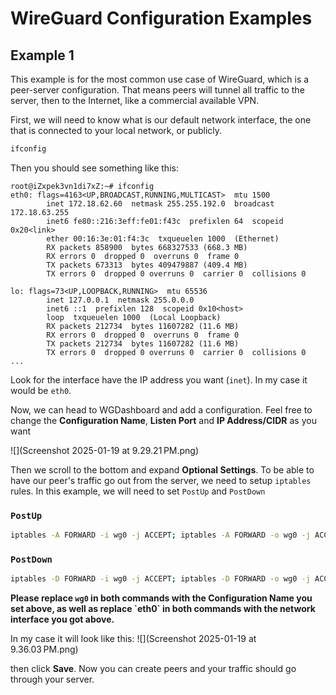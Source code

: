 # WireGuard Configuration Examples

## Example 1
This example is for the most common use case of WireGuard, which is a peer-server configuration. That means peers will tunnel all traffic to the server, then to the Internet, like a commercial available VPN.

First, we will need to know what is our default network interface, the one that is connected to your local network, or publicly.
```bash
ifconfig
```
Then you should see something like this:
```
root@iZxpek3vn1di7xZ:~# ifconfig
eth0: flags=4163<UP,BROADCAST,RUNNING,MULTICAST>  mtu 1500
        inet 172.18.62.60  netmask 255.255.192.0  broadcast 172.18.63.255
        inet6 fe80::216:3eff:fe01:f43c  prefixlen 64  scopeid 0x20<link>
        ether 00:16:3e:01:f4:3c  txqueuelen 1000  (Ethernet)
        RX packets 858900  bytes 668327533 (668.3 MB)
        RX errors 0  dropped 0  overruns 0  frame 0
        TX packets 673313  bytes 409479887 (409.4 MB)
        TX errors 0  dropped 0 overruns 0  carrier 0  collisions 0

lo: flags=73<UP,LOOPBACK,RUNNING>  mtu 65536
        inet 127.0.0.1  netmask 255.0.0.0
        inet6 ::1  prefixlen 128  scopeid 0x10<host>
        loop  txqueuelen 1000  (Local Loopback)
        RX packets 212734  bytes 11607282 (11.6 MB)
        RX errors 0  dropped 0  overruns 0  frame 0
        TX packets 212734  bytes 11607282 (11.6 MB)
        TX errors 0  dropped 0 overruns 0  carrier 0  collisions 0
...
```

Look for the interface have the IP address you want (`inet`). In my case it would be `eth0`.

Now, we can head to WGDashboard and add a configuration. Feel free to change the **Configuration Name**, **Listen Port** and **IP Address/CIDR** as you want

![](Screenshot 2025-01-19 at 9.29.21 PM.png)

Then we scroll to the bottom and expand **Optional Settings**. To be able to have our peer's traffic go out from the server, we need to setup `iptables` rules. In this example, we will need to set `PostUp` and `PostDown`

### `PostUp`
```Bash
iptables -A FORWARD -i wg0 -j ACCEPT; iptables -A FORWARD -o wg0 -j ACCEPT; iptables -t nat -A POSTROUTING -o eth0 -j MASQUERADE;
```

### `PostDown`

```Bash
iptables -D FORWARD -i wg0 -j ACCEPT; iptables -D FORWARD -o wg0 -j ACCEPT; iptables -t nat -D POSTROUTING -o eth0 -j MASQUERADE;
```

<note>
	<b>Please replace <code>wg0</code> in both commands with the Configuration Name you set above, as well as replace `eth0` in both commands with the network interface you got above.</b>
</note>

In my case it will look like this:
![](Screenshot 2025-01-19 at 9.36.03 PM.png)

then click **Save**. Now you can create peers and your traffic should go through your server.